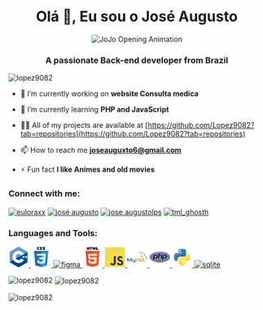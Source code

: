 <h1 align="center">Olá 👋, Eu sou o José Augusto</h1>
<p align="center">
  <img src="https://media.tenor.com/nuKGpea_I4gAAAAm/star-platinum-heritage-for-the-future.webp" alt="JoJo Opening Animation" width="400" />
</p>
<h3 align="center">A passionate Back-end developer from Brazil</h3>

<p align="left"> <img src="https://komarev.com/ghpvc/?username=lopez9082&label=Profile%20views&color=0e75b6&style=flat" alt="lopez9082" /> </p>

- 🔭 I’m currently working on **website Consulta medica**

- 🌱 I’m currently learning **PHP and JavaScript**

- 👨‍💻 All of my projects are available at [https://github.com/Lopez9082?tab=repositories](https://github.com/Lopez9082?tab=repositories)

- 📫 How to reach me **joseauguxto6@gmail.com**

- ⚡ Fun fact **I like Animes and old movies**

<h3 align="left">Connect with me:</h3>
<p align="left">
<a href="https://twitter.com/euloraxx" target="blank"><img align="center" src="https://raw.githubusercontent.com/rahuldkjain/github-profile-readme-generator/master/src/images/icons/Social/twitter.svg" alt="euloraxx" height="30" width="40" /></a>
<a href="https://linkedin.com/in/josé augusto" target="blank"><img align="center" src="https://raw.githubusercontent.com/rahuldkjain/github-profile-readme-generator/master/src/images/icons/Social/linked-in-alt.svg" alt="josé augusto" height="30" width="40" /></a>
<a href="https://instagram.com/jose.augustolps" target="blank"><img align="center" src="https://raw.githubusercontent.com/rahuldkjain/github-profile-readme-generator/master/src/images/icons/Social/instagram.svg" alt="jose.augustolps" height="30" width="40" /></a>
<a href="https://discord.gg/tml_ghosth" target="blank"><img align="center" src="https://raw.githubusercontent.com/rahuldkjain/github-profile-readme-generator/master/src/images/icons/Social/discord.svg" alt="tml_ghosth" height="30" width="40" /></a>
</p>

<h3 align="left">Languages and Tools:</h3>
<p align="left"> <a href="https://www.w3schools.com/cpp/" target="_blank" rel="noreferrer"> <img src="https://raw.githubusercontent.com/devicons/devicon/master/icons/cplusplus/cplusplus-original.svg" alt="cplusplus" width="40" height="40"/> </a> <a href="https://www.w3schools.com/css/" target="_blank" rel="noreferrer"> <img src="https://raw.githubusercontent.com/devicons/devicon/master/icons/css3/css3-original-wordmark.svg" alt="css3" width="40" height="40"/> </a> <a href="https://www.figma.com/" target="_blank" rel="noreferrer"> <img src="https://www.vectorlogo.zone/logos/figma/figma-icon.svg" alt="figma" width="40" height="40"/> </a> <a href="https://www.w3.org/html/" target="_blank" rel="noreferrer"> <img src="https://raw.githubusercontent.com/devicons/devicon/master/icons/html5/html5-original-wordmark.svg" alt="html5" width="40" height="40"/> </a> <a href="https://developer.mozilla.org/en-US/docs/Web/JavaScript" target="_blank" rel="noreferrer"> <img src="https://raw.githubusercontent.com/devicons/devicon/master/icons/javascript/javascript-original.svg" alt="javascript" width="40" height="40"/> </a> <a href="https://www.mysql.com/" target="_blank" rel="noreferrer"> <img src="https://raw.githubusercontent.com/devicons/devicon/master/icons/mysql/mysql-original-wordmark.svg" alt="mysql" width="40" height="40"/> </a> <a href="https://www.php.net" target="_blank" rel="noreferrer"> <img src="https://raw.githubusercontent.com/devicons/devicon/master/icons/php/php-original.svg" alt="php" width="40" height="40"/> </a> <a href="https://www.python.org" target="_blank" rel="noreferrer"> <img src="https://raw.githubusercontent.com/devicons/devicon/master/icons/python/python-original.svg" alt="python" width="40" height="40"/> </a> <a href="https://www.sqlite.org/" target="_blank" rel="noreferrer"> <img src="https://www.vectorlogo.zone/logos/sqlite/sqlite-icon.svg" alt="sqlite" width="40" height="40"/> </a> </p>

<p><img align="left" src="https://github-readme-stats.vercel.app/api/top-langs?username=lopez9082&show_icons=true&locale=en&layout=compact" alt="lopez9082" /></p>

<p>&nbsp;<img align="center" src="https://github-readme-stats.vercel.app/api?username=lopez9082&show_icons=true&locale=en" alt="lopez9082" /></p>

<p><img align="center" src="https://github-readme-streak-stats.herokuapp.com/?user=lopez9082&" alt="lopez9082" /></p>
